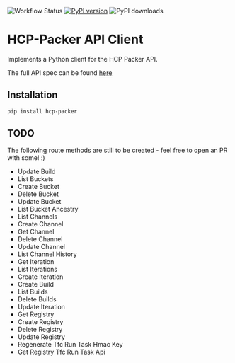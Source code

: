 ![Workflow Status](https://github.com/KBA-IT/hcp-packer/actions/workflows/build_and_deploy.yml/badge.svg?branch=develop)
[![PyPI version](https://badge.fury.io/py/HCP-Packer.svg)](https://badge.fury.io/py/HCP-Packer)
![PyPI downloads](https://img.shields.io/pypi/dm/hcp-packer)

# HCP-Packer API Client

Implements a Python client for the HCP Packer API.


The full API spec can be found [here](https://developer.hashicorp.com/hcp/api-docs/packer)
## Installation

```bash
pip install hcp-packer
```

## TODO
The following route methods are still to be created - feel free to open an PR with some! :)

* Update Build
* List Buckets
* Create Bucket
* Delete Bucket
* Update Bucket
* List Bucket Ancestry
* List Channels
* Create Channel
* Get Channel
* Delete Channel
* Update Channel
* List Channel History
* Get Iteration
* List Iterations
* Create Iteration
* Create Build
* List Builds
* Delete Builds
* Update Iteration
* Get Registry
* Create Registry
* Delete Registry
* Update Registry
* Regenerate Tfc Run Task Hmac Key
* Get Registry Tfc Run Task Api
